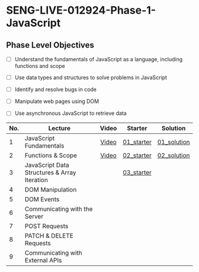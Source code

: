 # SENG-LIVE-012924-Phase-1-JavaScript
## Phase Level Objectives
- [ ] Understand the fundamentals of JavaScript as a language, including functions and scope
- [ ] Use data types and structures to solve problems in JavaScript
- [ ] Identify and resolve bugs in code
- [ ] Manipulate web pages using DOM
- [ ] Use asynchronous JavaScript to retrieve data


|No. | Lecture                          | Video 	| Starter 	| Solution 	|
|----|------------------------------	|:-----:	|--------	|---------	|
|1 | JavaScript Fundamentals            |[Video](https://www.youtube.com/watch?v=W8etuwYQi9Q)|[01_starter](https://github.com/RikkuX491/EAST-SE-012924-Phase-1/tree/01_starter)|[01_solution](https://github.com/RikkuX491/EAST-SE-012924-Phase-1/tree/01_solution)|
|2 | Functions & Scope                	|[Video](https://www.youtube.com/watch?v=SkZfPZTiYvA)|[02_starter](https://github.com/RikkuX491/EAST-SE-012924-Phase-1/tree/02_starter)|[02_solution](https://github.com/RikkuX491/EAST-SE-012924-Phase-1/tree/02_solution)|
|3 | JavaScript Data Structures & Array Iteration                 	||[03_starter](https://github.com/RikkuX491/EAST-SE-012924-Phase-1/tree/03_starter)||
|4 | DOM Manipulation                 	||||
|5 | DOM Events                       	||||
|6 | Communicating with the Server    	||||
|7 | POST Requests                    	||||
|8 | PATCH & DELETE Requests          	||||
|9 | Communicating with External APIs 	||||